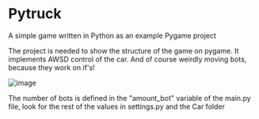 # Pytruck
A simple game written in Python as an example Pygame project

The project is needed to show the structure of the game on pygame. It implements AWSD control of the car. And of course weirdly moving bots, because they work on if's!

![image](https://user-images.githubusercontent.com/93223722/188314239-56f48bbf-a4be-4882-b039-3180acf011e7.png)

The number of bots is defined in the "amount_bot" variable of the main.py file, look for the rest of the values in settings.py and the Car folder
